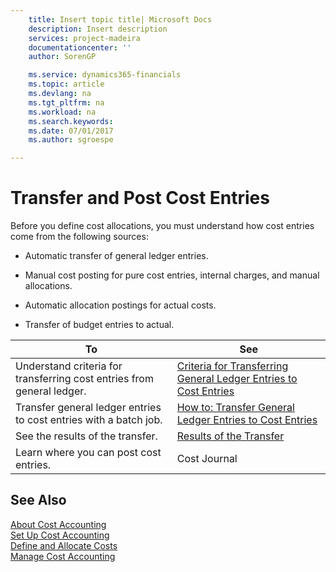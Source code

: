 ```yaml
---
    title: Insert topic title| Microsoft Docs
    description: Insert description
    services: project-madeira
    documentationcenter: ''
    author: SorenGP

    ms.service: dynamics365-financials
    ms.topic: article
    ms.devlang: na
    ms.tgt_pltfrm: na
    ms.workload: na
    ms.search.keywords:
    ms.date: 07/01/2017
    ms.author: sgroespe

---
```

# Transfer and Post Cost Entries
Before you define cost allocations, you must understand how cost entries come from the following sources:  

-   Automatic transfer of general ledger entries.  

-   Manual cost posting for pure cost entries, internal charges, and manual allocations.  

-   Automatic allocation postings for actual costs.  

-   Transfer of budget entries to actual.  

|**To**|**See**|  
|------------|-------------|  
|Understand criteria for transferring cost entries from general ledger.|[Criteria for Transferring General Ledger Entries to Cost Entries](criteria-for-transferring-general-ledger-entries-to-cost-entries.md)|  
|Transfer general ledger entries to cost entries with a batch job.|[How to: Transfer General Ledger Entries to Cost Entries](automatic-transfer-and-combined-entries.md)|  
|See the results of the transfer.|[Results of the Transfer](results-of-the-transfer.md)|  
|Learn where you can post cost entries.|Cost Journal|  

## See Also  
 [About Cost Accounting](about-cost-accounting.md)   
 [Set Up Cost Accounting](set-up-cost-accounting.md)   
 [Define and Allocate Costs](define-and-allocate-costs.md)   
 [Manage Cost Accounting](manage-cost-accounting.md)
